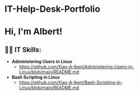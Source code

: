# IT-Help-Desk-Portfolio
<h1>Hi, I'm Albert!

<h2>👨‍💻 IT Skills:</h2>

- <b>Administering Users in Linux</b>
  - https://github.com/Xiao-A-lbert/Administering-Users-in-Linux/blob/main/README.md 
- <b>Bash Scripting in Linux</b>
  - https://github.com/Xiao-A-lbert/Bash-Scripting-in-Linux/blob/main/README.md
